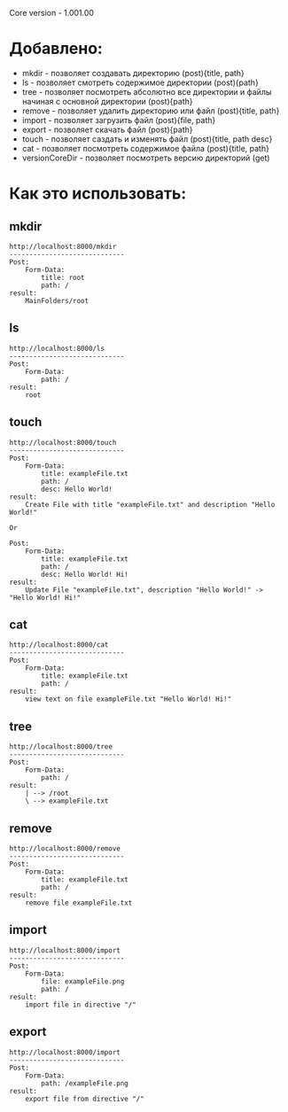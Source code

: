 Core version - 1.001.00

# Добавлено:

- mkdir - позволяет создавать директорию (post){title, path} 
- ls - позволяет смотреть содержимое директории (post){path}
- tree - позволяет посмотреть абсолютно все директории и файлы начиная с основной директории (post){path}
- remove - позволяет удалить директорию или файл (post){title, path}
- import - позволяет загрузить файл (post){file, path}
- export - позволяет скачать файл (post){path}
- touch - позволяет саздать и изменять файл (post){title, path desc}
- cat - позволяет посмотреть содержимое файла (post){title, path}
- versionCoreDir - позволяет посмотреть версию директорий (get)

# Как это использовать:

## mkdir

```
http://localhost:8000/mkdir 
-----------------------------
Post:
    Form-Data:
        title: root
        path: /
result:
    MainFolders/root
```

## ls

```
http://localhost:8000/ls 
-----------------------------
Post:
    Form-Data:
        path: /
result:
    root
```

## touch

```
http://localhost:8000/touch 
-----------------------------
Post:
    Form-Data:
        title: exampleFile.txt
        path: /
        desc: Hello World!
result:
    Create File with title "exampleFile.txt" and description "Hello World!"

Or

Post:
    Form-Data:
        title: exampleFile.txt
        path: /
        desc: Hello World! Hi!
result:
    Update File "exampleFile.txt", description "Hello World!" -> "Hello World! Hi!"
```

## cat

```
http://localhost:8000/cat 
-----------------------------
Post:
    Form-Data:
        title: exampleFile.txt
        path: /
result:
    view text on file exampleFile.txt "Hello World! Hi!"
```

## tree

```
http://localhost:8000/tree 
-----------------------------
Post:
    Form-Data:
        path: /
result:
    | --> /root
    \ --> exampleFile.txt
```

## remove

```
http://localhost:8000/remove 
-----------------------------
Post:
    Form-Data:
        title: exampleFile.txt
        path: /
result:
    remove file exampleFile.txt
```

## import

```
http://localhost:8000/import 
-----------------------------
Post:
    Form-Data:
        file: exampleFile.png
        path: /
result:
    import file in directive "/"
```

## export

```
http://localhost:8000/import 
-----------------------------
Post:
    Form-Data:
        path: /exampleFile.png
result:
    export file from directive "/"
```